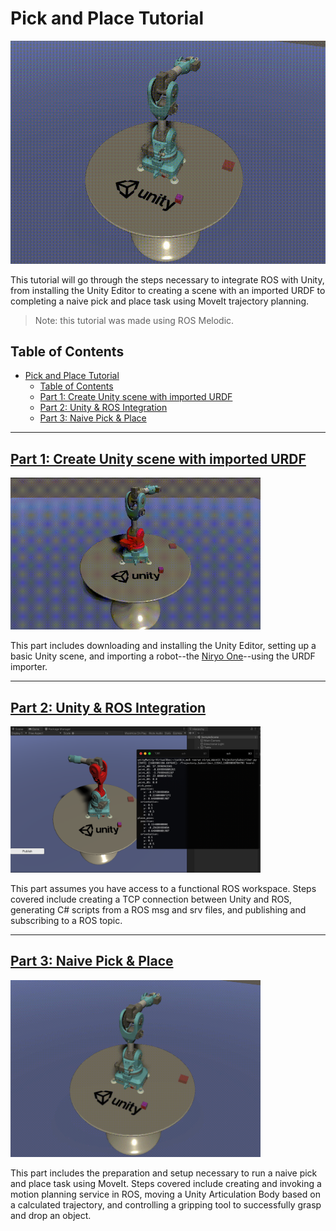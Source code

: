 # Pick and Place Tutorial

![](img/0_pick_place.gif)

This tutorial will go through the steps necessary to integrate ROS with Unity, from installing the Unity Editor to creating a scene with an imported URDF to completing a naive pick and place task using MoveIt trajectory planning. 

> Note: this tutorial was made using ROS Melodic.

## Table of Contents
- [Pick and Place Tutorial](#pick-and-place-tutorial)
  - [Table of Contents](#table-of-contents)
  - [Part 1: Create Unity scene with imported URDF](#part-1-create-unity-scene-with-imported-urdf)
  - [Part 2: Unity & ROS Integration](#part-2-unity--ros-integration)
  - [Part 3: Naive Pick & Place](#part-3-naive-pick--place)
  
---

## [Part 1: Create Unity scene with imported URDF](1_urdf.md) 

<img src="img/1_end.gif" width="400"/>

This part includes downloading and installing the Unity Editor, setting up a basic Unity scene, and importing a robot--the [Niryo One](https://niryo.com/niryo-one/)--using the URDF importer. 

---

## [Part 2: Unity & ROS Integration](2_ros_tcp.md)

<img src="img/2_echo.png" width="400"/>

This part assumes you have access to a functional ROS workspace. Steps covered include creating a TCP connection between Unity and ROS, generating C# scripts from a ROS msg and srv files, and publishing and subscribing to a ROS topic.

---

## [Part 3: Naive Pick & Place](3_naive.md)
 
<img src="img/0_pick_place.gif" width="400"/>

This part includes the preparation and setup necessary to run a naive pick and place task using MoveIt. Steps covered include creating and invoking a motion planning service in ROS, moving a Unity Articulation Body based on a calculated trajectory, and controlling a gripping tool to successfully grasp and drop an object.